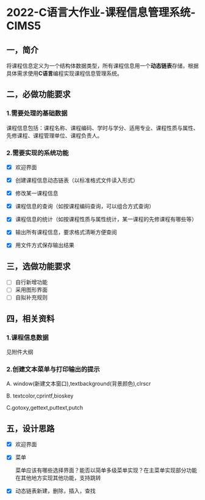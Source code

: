 # 2022-C语言大作业-课程信息管理系统-CIMS5

## 一，简介

将课程信息定义为一个结构体数据类型，所有课程信息用一个**动态链表**存储，根据具体需求使用**C语言**编程实现课程信息管理系统。

## 二，必做功能要求

### 1.需要处理的基础数据

课程信息包括：课程名称、课程编码、学时与学分、适用专业、课程性质与属性、先修课程、课程管理单位、课程负责人。

### 2.需要实现的系统功能

- [x] 欢迎界面

- [x] 创建课程信息动态链表（以标准格式文件读入形式）

- [x] 修改某一课程信息

- [x] 课程信息的查询（如按课程编码查询，可以组合方式查询）

- [x] 课程信息的统计（如按课程性质与属性统计，某一课程的先修课程有哪些等）

- [x] 输出所有课程信息，要求格式清晰方便查阅

- [x] 用文件方式保存输出结果

  

## 三，选做功能要求

- [ ] 自行新增功能
- [ ] 采用图形界面
- [ ] 自拟补充规则

## 四，相关资料

### 1.课程信息数据

见附件大纲

### 2.创建文本菜单与打印输出的提示

A. window(新建文本窗口),textbackground(背景颜色),clrscr

B. textcolor,cprintf,bioskey

C.gotoxy,gettext,puttext,putch



## 五，设计思路

- [x] 欢迎界面

- [x] 菜单

  菜单应该有哪些选择界面？能否以简单多级菜单实现？在主菜单实现部分功能在其他地方实现其他功能，支持跳转

- [x] 动态链表新建，删除，插入，查找




